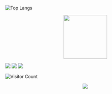 ![Top Langs](https://github-readme-stats.vercel.app/api/top-langs/?username=KKISO574&layout=compact&theme=tokyonight)

<div align="center">
    <img height="137px" src="https://github-readme-stats.vercel.app/api?username=KKISO574&hide_title=true&hide_border=true&show_icons=trueline_height=21&text_color=000&icon_color=000&bg_color=0,ea6161,ffc64d,fffc4d,52fa5a&theme=graywhite" />
</div>

![](https://img.shields.io/badge/-HTML5-E34F26?style=flat-square&logo=html5&logoColor=white)
![](https://img.shields.io/badge/-CSS3-1572B6?style=flat-square&logo=css3)
![](https://img.shields.io/badge/-JavaScript-oringe?style=flat-square&logo=javascript)


![Visitor Count](https://profile-counter.glitch.me/KKISO574/count.svg)

<div align="center">
    <img  src="https://github-readme-stats.vercel.app/api/top-langs/?username=KKISO574&hide_title=true&hide_border=true&layout=compact&langs_count=6&text_color=000&icon_color=fff&bg_color=0,52fa5a,4dfcff,c64dff&theme=graywhite" />
</div>
